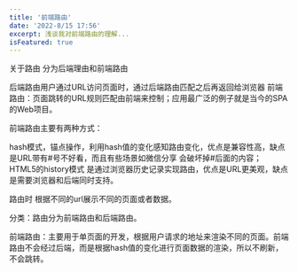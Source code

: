 ```yaml
---
title: '前端路由'
date: '2022-8/15 17:56'
excerpt: 浅谈我对前端路由的理解...
isFeatured: true
---
```


关于路由 分为后端理由和前端路由

后端路由用户通过URL访问页面时，通过后端路由匹配之后再返回给浏览器
前端路由：页面跳转的URL规则匹配由前端来控制；应用最广泛的例子就是当今的SPA的Web项目。

前端路由主要有两种方式：

hash模式，锚点操作，利用hash值的变化感知路由变化，优点是兼容性高，缺点是URL带有#号不好看，而且有些场景如微信分享 会破坏掉#后面的内容；
HTML5的history模式 是通过浏览器历史记录实现路由，优点是URL更美观，缺点是需要浏览器和后端同时支持。


路由时 根据不同的url展示不同的页面或者数据。

分类：路由分为前端路由和后端路由。

前端路由：主要用于单页面的开发，根据用户请求的地址来渲染不同的页面。前端路由不会经过后端，而是根据hash值的变化进行页面数据的渲染，所以不刷新，不会跳转。
